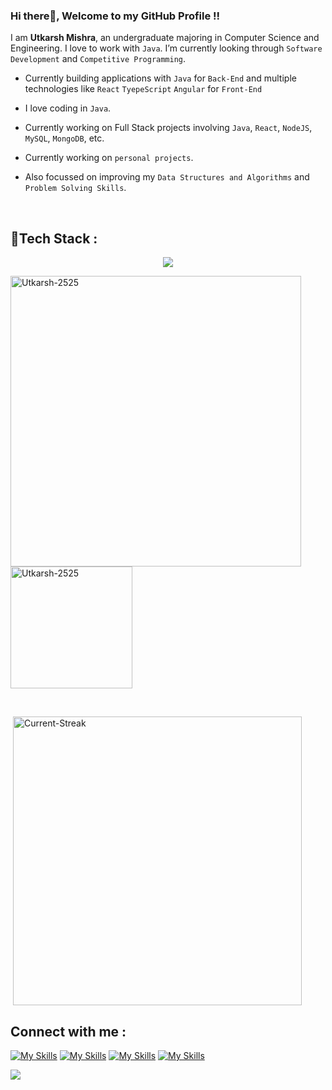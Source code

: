 ### Hi there👋, Welcome to my GitHub Profile !!
<p>
  
</p>

I am **Utkarsh Mishra**, an undergraduate majoring in Computer Science and Engineering. I love to work with `Java`. I’m currently looking through `Software Development` and `Competitive Programming`.

- Currently building applications with `Java` for `Back-End` and multiple technologies like `React` `TyepeScript` `Angular` for `Front-End` 
- I love coding in `Java`.
- Currently working on Full Stack projects involving `Java`, `React`, `NodeJS`, `MySQL`, `MongoDB`, etc.
- Currently working on `personal projects`.

- Also focussed on improving my `Data Structures and Algorithms` and `Problem Solving Skills`.
<br>

<h2 align="left">🚀Tech Stack : </h2>
</p>
<p align="center">
  <a href="https://skillicons.dev">
    <img src="https://skillicons.dev/icons?i=java,cs,git,python,nodejs,angular,html,css,javascript,mongodb,postman,react,nextjs,tailwind,typescript,express,blender,bootstrap,unity,spring,rabbitmq,docker,kubernetes,grafana,prometheus,kafka,maven,mysql,yarn,vite,npm,figma,dotnet,materialui,idea,pycharm,webstorm,vscode,latex,netlify,vercel,cloudflare" />
  </a>
</p>


<p><img align="left" width="465px" src="https://github-readme-stats.vercel.app/api?username=Utkarsh-2525&theme=transparent&show_icons=true&locale=en" alt="Utkarsh-2525" /></p>

<p>&nbsp;<img align="center" height="195px" src="https://github-readme-stats.vercel.app/api/top-langs?username=Utkarsh-2525&show_icons=true&theme=transparent&locale=en&layout=compact" alt="Utkarsh-2525" height:350px/></p>

<br/>

<p>&nbsp;<img align="center" width="462px" src="https://github-readme-streak-stats.herokuapp.com/?user=Utkarsh-2525&theme=transparent" alt="Current-Streak" /></p>




<h2 align="left">Connect with me : </h2>

[![My Skills](https://skillicons.dev/icons?i=linkedin)](https://www.linkedin.com/in/m-utkarsh2573) [![My Skills](https://skillicons.dev/icons?i=twitter)](https://twitter.com/M_Utkarsh2573/) [![My Skills](https://skillicons.dev/icons?i=gmail)](mailto:utkarsh2573@gmail.com) [![My Skills](https://skillicons.dev/icons?i=devto)](https://dev.to/utkarsh2525)


[![](https://visitcount.itsvg.in/api?id=Utkarsh-2525&icon=0&color=1)](https://visitcount.itsvg.in)

